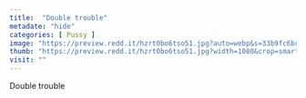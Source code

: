 ```yaml
---
title:  "Double trouble"
metadate: "hide"
categories: [ Pussy ]
image: "https://preview.redd.it/hzrt0bo6tso51.jpg?auto=webp&s=33b9fc6bc6c7df7a34ceb56311499f55f8ca20d2"
thumb: "https://preview.redd.it/hzrt0bo6tso51.jpg?width=1080&crop=smart&auto=webp&s=c2c0b14c1ace2bfc590eb00b76ac71371cbe37c9"
visit: ""
---
```

Double trouble
